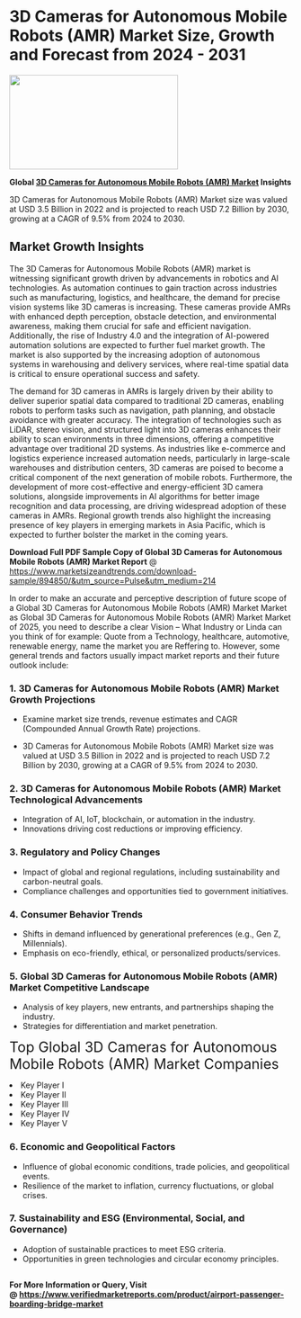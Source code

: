 <H1>3D Cameras for Autonomous Mobile Robots (AMR) Market Size, Growth and Forecast from 2024 - 2031</H1><img class="aligncenter size-medium wp-image-584254" src="https://thirdeyenews.in/wp-content/uploads/2024/09/Global-Market-Research-300x168.jpeg" alt="" width="300" height="168" /><p><strong>Global&nbsp;<a href="https://www.marketsizeandtrends.com/download-sample/894850/&amp;utm_source=Pulse&amp;utm_medium=214">3D Cameras for Autonomous Mobile Robots (AMR) Market</a> Insights</strong></p><p>3D Cameras for Autonomous Mobile Robots (AMR) Market size was valued at USD 3.5 Billion in 2022 and is projected to reach USD 7.2 Billion by 2030, growing at a CAGR of 9.5% from 2024 to 2030.</p><p><h2>Market Growth Insights</h2> <p>The 3D Cameras for Autonomous Mobile Robots (AMR) market is witnessing significant growth driven by advancements in robotics and AI technologies. As automation continues to gain traction across industries such as manufacturing, logistics, and healthcare, the demand for precise vision systems like 3D cameras is increasing. These cameras provide AMRs with enhanced depth perception, obstacle detection, and environmental awareness, making them crucial for safe and efficient navigation. Additionally, the rise of Industry 4.0 and the integration of AI-powered automation solutions are expected to further fuel market growth. The market is also supported by the increasing adoption of autonomous systems in warehousing and delivery services, where real-time spatial data is critical to ensure operational success and safety. </p> <p>The demand for 3D cameras in AMRs is largely driven by their ability to deliver superior spatial data compared to traditional 2D cameras, enabling robots to perform tasks such as navigation, path planning, and obstacle avoidance with greater accuracy. The integration of technologies such as LiDAR, stereo vision, and structured light into 3D cameras enhances their ability to scan environments in three dimensions, offering a competitive advantage over traditional 2D systems. As industries like e-commerce and logistics experience increased automation needs, particularly in large-scale warehouses and distribution centers, 3D cameras are poised to become a critical component of the next generation of mobile robots. Furthermore, the development of more cost-effective and energy-efficient 3D camera solutions, alongside improvements in AI algorithms for better image recognition and data processing, are driving widespread adoption of these cameras in AMRs. Regional growth trends also highlight the increasing presence of key players in emerging markets in Asia Pacific, which is expected to further bolster the market in the coming years. </p><p><span class=""><strong>Download Full PDF Sample Copy of Global 3D Cameras for Autonomous Mobile Robots (AMR) Market Report</strong> @ <a href="https://www.marketsizeandtrends.com/download-sample/894850/&amp;utm_source=Pulse&amp;utm_medium=214" target="_blank">https://www.marketsizeandtrends.com/download-sample/894850/&amp;utm_source=Pulse&amp;utm_medium=214</a></span></p><p>In order to make an accurate and perceptive description of future scope of a Global&nbsp;3D Cameras for Autonomous Mobile Robots (AMR) Market Market as Global&nbsp;3D Cameras for Autonomous Mobile Robots (AMR) Market Market of 2025, you need to describe a clear Vision &ndash; What Industry or Linda can you think of for example: Quote from a Technology, healthcare, automotive, renewable energy, name the market you are Reffering to. However, some general trends and factors usually impact market reports and their future outlook include:</p><h3>1.&nbsp;<strong>3D Cameras for Autonomous Mobile Robots (AMR) Market Growth Projections</strong></h3><ul><li>Examine market size trends, revenue estimates and CAGR (Compounded Annual Growth Rate) projections.</li><li><p>3D Cameras for Autonomous Mobile Robots (AMR) Market size was valued at USD 3.5 Billion in 2022 and is projected to reach USD 7.2 Billion by 2030, growing at a CAGR of 9.5% from 2024 to 2030.</p></li></ul><h3>2.&nbsp;<strong>3D Cameras for Autonomous Mobile Robots (AMR) Market Technological Advancements</strong></h3><ul><li>Integration of AI, IoT, blockchain, or automation in the industry.</li><li>Innovations driving cost reductions or improving efficiency.</li></ul><h3>3.&nbsp;<strong>Regulatory and Policy Changes</strong></h3><ul><li>Impact of global and regional regulations, including sustainability and carbon-neutral goals.</li><li>Compliance challenges and opportunities tied to government initiatives.</li></ul><h3>4.&nbsp;<strong>Consumer Behavior Trends</strong></h3><ul><li>Shifts in demand influenced by generational preferences (e.g., Gen Z, Millennials).</li><li>Emphasis on eco-friendly, ethical, or personalized products/services.</li></ul><h3>5.&nbsp;<strong>Global 3D Cameras for Autonomous Mobile Robots (AMR) Market Competitive Landscape</strong></h3><ul><li>Analysis of key players, new entrants, and partnerships shaping the industry.</li><li>Strategies for differentiation and market penetration.</li></ul><p data-pm-slice="1 1 []"><span style="color: inherit; font-family: inherit; font-size: 25px;">Top Global 3D Cameras for Autonomous Mobile Robots (AMR) Market Companies</span></p><div class="" data-test-id=""><p><li>Key Player I</li><li> Key Player II</li><li> Key Player III</li><li> Key Player IV</li><li> Key Player V</li></p></div><h3>6.&nbsp;<strong>Economic and Geopolitical Factors</strong></h3><ul><li>Influence of global economic conditions, trade policies, and geopolitical events.</li><li>Resilience of the market to inflation, currency fluctuations, or global crises.</li></ul><h3>7.&nbsp;<strong>Sustainability and ESG (Environmental, Social, and Governance)</strong></h3><ul><li>Adoption of sustainable practices to meet ESG criteria.</li><li>Opportunities in green technologies and circular economy principles.</li></ul><h2><strong style="font-size: 14px;">For More Information or Query, Visit @&nbsp;</strong><a style="background-color: #ffffff; font-size: 14px;" href="https://www.marketsizeandtrends.com/report/3d-cameras-for-autonomous-mobile-robots-amr-market/" target="_blank">https://www.verifiedmarketreports.com/product/airport-passenger-boarding-bridge-market</a></h2>
